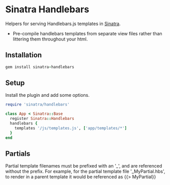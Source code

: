 # Sinatra Handlebars

Helpers for serving Handlebars.js templates in [Sinatra][sinatra].

- Pre-compile handlebars templates from separate view files rather than littering them throughout your html.


## Installation

``` ruby
gem install sinatra-handlebars
```


## Setup

Install the plugin and add some options.

``` ruby
require 'sinatra/handlebars'

class App < Sinatra::Base
  register Sinatra::Handlebars
  handlebars {
    templates '/js/templates.js', ['app/templates/*']
  }
end
```


## Partials
Partial template filenames must be prefixed with an '_', and are referenced without the prefix.
For example, for the partial template file '_MyPartial.hbs', to render in a parent template it would be referenced as {{> MyPartial}}


[handlebars.js]: http://handlebarsjs.com/
[sinatra]: http://sinatrarb.com
